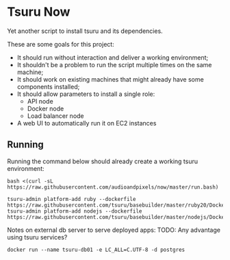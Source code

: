 # Tsuru Now

Yet another script to install tsuru and its dependencies.

These are some goals for this project:

* It should run without interaction and deliver a working environment;
* It shouldn't be a problem to run the script multiple times on the same machine;
* It should work on existing machines that might already have some components installed;
* It should allow parameters to install a single role:
    * API node
    * Docker node
    * Load balancer node
* A web UI to automatically run it on EC2 instances

## Running

Running the command below should already create a working tsuru environment:

```
bash <(curl -sL https://raw.githubusercontent.com/audioandpixels/now/master/run.bash)
```

```
tsuru-admin platform-add ruby --dockerfile https://raw.githubusercontent.com/tsuru/basebuilder/master/ruby20/Dockerfile
tsuru-admin platform-add nodejs --dockerfile https://raw.githubusercontent.com/tsuru/basebuilder/master/nodejs/Dockerfile
```


Notes on external db server to serve deployed apps:
TODO: Any advantage using tsuru services?
```
docker run --name tsuru-db01 -e LC_ALL=C.UTF-8 -d postgres
```